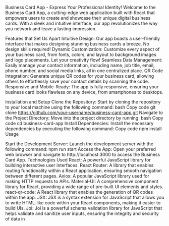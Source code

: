 Business Card App - Express Your Professional Identity!
Welcome to the Business Card App, a cutting-edge web application built with React that empowers users to create and showcase their unique digital business cards. With a sleek and intuitive interface, our app revolutionizes the way you network and leave a lasting impression.

Features that Set Us Apart
Intuitive Design: Our app boasts a user-friendly interface that makes designing stunning business cards a breeze. No design skills required!
Dynamic Customization: Customize every aspect of your business card, from fonts, colors, and layout to background images and logo placements.
 Let your creativity flow!
Seamless Data Management: Easily manage your contact information, including name, job title, email, phone number, and social media links, all in one centralized place.
QR Code Integration: Generate unique QR codes for your business card, allowing others to effortlessly save your contact details by scanning the code.
Responsive and Mobile-Ready: The app is fully responsive, ensuring your business card looks flawless on any device, from smartphones to desktops.



Installation and Setup
Clone the Repository: Start by cloning the repository to your local machine using the following command:
bash
Copy code
git clone https://github.com/your-username/business-card-app.git
Navigate to the Project Directory: Move into the project directory by running:
bash
Copy code
cd business-card-app
Install Dependencies: Install the necessary dependencies by executing the following command:
Copy code
npm install
Usage

Start the Development Server: Launch the development server with the following command:
npm run start
Access the App: Open your preferred web browser and navigate to http://localhost:3000 to access the Business Card App.
Technologies Used
React: A powerful JavaScript library for building interactive user interfaces.
React Router: A library that enables routing functionality within a React application, ensuring smooth navigation between different pages.
Axios: A popular JavaScript library used for making HTTP requests to APIs.
Material-UI: A comprehensive component library for React, providing a wide range of pre-built UI elements and styles.
react-qr-code: A React library that enables the generation of QR codes within the app.
JSX: JSX is a syntax extension for JavaScript that allows you to write HTML-like code within your React components, making it easier to build UIs.
Joi: Joi is a powerful schema validation library for JavaScript that helps validate and sanitize user inputs, ensuring the integrity and security of data in 
